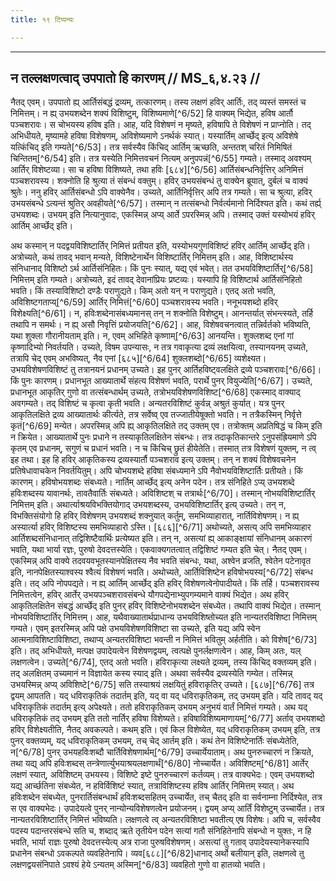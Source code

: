 ```yaml
---
title: १९ टिप्पन्यः

---
```


[^6/48]: E2: 5,278; E6: 2,159

[^6/49]: TaitBr. 3.7.1.8

[^6/50]: E1 (v.l.): ubhayasya

[^6/51]: E1 (v.l.): evaṃjātīyake kasyārtyām; E2: evaṃjātīyaka ekasyārtyām

____________________________________________


## न तल्लक्षणत्वाद् उपपातो हि कारणम् // MS_६,४.२३ //

नैतद् एवम्। उपपातो ह्य् आर्तिसंबद्धं द्रव्यम्, तत्कारणम्। तस्य लक्षणं हविर् आर्तिः, तद् व्यस्तं समस्तं च निमित्तम्। न ह्य् उभयशब्देन शक्यं विशिष्टुम्, विशिष्यमाणे[^6/52] हि वाक्यम् भिद्येत, हविष आर्तौ पञ्चशरावः। स चोभयस्य हविष इति।
आह, यदि विशेषणं न मृष्यते, हविषापि ते विशेषणं न प्राप्नोति। तद् अभिधीयते, मृष्यामहे हविषा विशेषणम्, अविशेष्यमाणे ऽनर्थकं स्यात्। यस्यार्तिम् आर्च्छेद् इत्य् अविशेषे यत्किंचिद् इति गम्यते[^6/53]। तत्र सर्वस्यैव किंचिद् आर्तिम् ऋच्छति, अन्ततश् चरितं निमिषितं चिन्तितम्[^6/54] इति। तत्र यस्येति निमित्तवचनं नित्यम् अनुपपन्नं[^6/55] गम्यते। तस्माद् अवश्यम् आर्तिर् विशेष्टव्या। सा च हविषा विशिष्यते, तथा हविः [६८४][^6/56] आर्तिसंबन्धनिर्वृत्तिर् अनिमित्तं पञ्चशरावस्य। शक्नोति हि श्रुत्या तं संबन्धं वक्तुम्। हविर् उभयसंबन्धं तु वाक्येन ब्रूयात्, दुर्बलं च वाक्यं श्रुतेः।
ननु हविर् आर्तिसंबन्धो ऽपि वाक्येनैव। उच्यते, आर्तिनिर्वृत्तिर् अपि तत्र गम्यते। सा च श्रुत्या, हविर् उभयसंबन्धे ऽत्यन्तं श्रुतिर् अवहीयते[^6/57]। तस्मान् न तत्संबन्धो निर्वर्त्यमानो निर्दिश्यत इति। कथं तर्ह्य् उभयशब्दः। उभयम् इति नित्यानुवादः, एकस्मिन्न् अप्य् आर्ते ऽपरस्मिन्न् अपि। तस्माद् उक्तं यस्योभयं हविर् आर्तिम् आर्च्छेद् इति।

अथ कस्मान् न पदद्वयविशिष्टार्तिर् निमित्तं प्रतीयत इति, यस्योभयगुणविशिष्टं हविर् आर्तिम् आर्च्छेद् इति। अत्रोच्यते, कथं तावद् भवान् मन्यते, विशिष्टेनार्थेन विशिष्टार्तिर् निमित्तम् इति। आह, विशिष्टार्थस्य संनिधानाद् विशिष्टो ऽर्थ आर्तिसंनिहितः। किं पुनः स्यात्, यद्य् एवं भवेत्। तत उभयविशिष्टार्तिर्[^6/58] निमित्तम् इति गम्यते।
अत्रोच्यते, इदं तावद् देवानांप्रियः प्रष्टव्यः। यस्यापि हि विशिष्टार्थ आर्तिसंनिहितो भवति। किं तस्याविशिष्टो दण्डैः पराणुद्यते। किम् अतो यन् न पराणुद्यते। एतद् अतो भवति, अविशिष्टगताप्य्[^6/59] आर्तिर् निमित्तं[^6/60] पञ्चशरावस्य भवति। ननूभयशब्दो हविर् विशेक्ष्यति[^6/61]। न, हविःशब्देनासंबध्यमानस् तन् न शक्नोति विशेष्टुम्। आनन्तर्यात् संभन्त्स्यते, तर्हि तथापि न समर्थः। न ह्य् असौ निवृत्तिं प्रयोजयति[^6/62]।
आह, विशेषवचनत्वात् तन्निर्वर्तको भविष्यति, यथा शुक्ला गौरानीयताम् इति। न, एवम् अभिहिते कृष्णाम्[^6/63] आनयन्ति। शुक्लशब्द एनां गां कृष्णादिभ्यो निवर्तयति।
उच्यते, विषम उपन्यासः, न तत्र गवाकृत्या द्रव्यं लक्षयित्वा, तस्यानयनम् उच्यते, तत्रापि चेद् एवम् अभविष्यत्, नैव एनां [६८५][^6/64] शुक्लशब्दो[^6/65] व्यशेक्ष्यत। उभयविशेषणविशिष्टं तु तत्रानयनं प्रधानम् उच्यते। इह पुनर् आर्तिहविष्ट्वलक्षिते द्रव्ये पञ्चशरावः[^6/66]। किं पुनः कारणम्। प्रधानभूत आख्यातार्थे संहत्य विशेषणं भवति, परार्थे पुनर् वियुज्येति[^6/67]। उच्यते, प्रधानभूत आकृतिर् गुणो वा तत्संबन्धार्थम् उच्यते, तत्रोभयविशेषणविशिष्ट[^6/68] एकस्माद् वाक्याद् अवगम्यते। तद् विशिष्टं च कृत्वा कृती भवति। अन्यतरविशिष्टं कुर्वन्न् अश्रुतं कुर्यात्। यत्र पुनर् आकृतिलक्षिते द्रव्य आख्यातार्थः कीर्त्यते, तत्र सर्वेष्व् एव तज्जातीयेषूक्तो भवति। न तत्रैकस्मिन् निर्वृत्ते कृतं[^6/69] मन्येत। अपरस्मिन्न् अपि ह्य् आकृतिलक्षिते तद् उक्तम् एव। तत्रोक्तम् अप्रतिषिद्धं च किम् इति न क्रियेत। आख्यातार्थे पुनः प्रधाने न तस्याकृतिलक्षितेन संबन्धः। तत्र तदाकृतिकान्तरे ऽनुपसंह्रियमाणे ऽपि कृतम् एव प्रधानम्, सगुणं च प्रधानं भवति। न च किंचिच् छ्रुतं हीयेतेति। तस्मात् तत्र विशेषणं युक्तम्, न त्व् इह तथा। इह हि हविर् आकृतिकस्य द्रव्यस्यार्तौ पञ्चशराव इत्य् उक्तम्। तन् न शक्यं विशेषवचनेन प्रतिषेधावाचकेन निवर्तयितुम्।
अपि चोभयशब्दे हविषा संबध्यमाने ऽपि नैवोभयविशिष्टार्तिः प्रतीयते। किं कारणम्। हविषोभयशब्दः संबध्यते। नार्तिम् आर्च्छेद् इत्य् अनेन पदेन। तत्र संनिहिते ऽप्य् उभयशब्दे हविःशब्दस्य यावानर्थः, तावतैवार्तिः संबध्यते। अविशिष्टश् च तत्रार्थः[^6/70]। तस्मान् नोभयविशिष्टार्तिर् निमित्तम् इति।
अथार्त्याश्रयविभक्तियोगाद् उभयशब्दस्य, उभयविशिष्टार्तिर् इत्य् उच्यते। तन् न, विभक्तिसंयोगो हि हविर् विशेषणम् उभयशब्दं शक्नुयात् कर्तुम्, समभिव्याहारात्, नार्तिविशेषणम्। न ह्य् अस्यार्त्या हविर् विशिष्टस्य समभिव्याहारो ऽस्ति। [६८६][^6/71] अथोच्यते, असत्य् अपि समभिव्याहार आर्तिशब्दसंनिधानात् तद्विशिष्टैवार्थिः प्रत्येष्यत इति। तन् न, असत्यां ह्य् आकाङ्क्षायां संनिधानम् अकारणं भवति, यथा भार्या रज्ञः, पुरुषो देवदत्तस्येति। एकवाक्यगतत्वात् तद्विशिष्टं गम्यत इति चेत्। नैतद् एवम्। एकस्मिन्न् अपि वाक्ये तदवयवभूतस्यानपेक्षितस्य नैव भवति संबन्धः, यथा, अश्वेन व्रजति, श्वेतेन पटेनावृत इति, नानपेक्षितस्याश्वस्य श्वैत्यं विशेषणं भवति।
अथोच्यते, आर्तिविशिष्टेन हविषोभयस्य[^6/72] संबन्ध इति। तद् अपि नोपपद्यते। न ह्य् आर्तिम् आर्च्छेद् इति हविर् विशेषणत्वेनोपादीयते। किं तर्हि। पञ्चशरावस्य निमित्तत्वेन, हविर् आर्तेर् उभयपञ्चशरावसंबन्धे यौगपद्येनाभ्युपगम्यमाने वाक्यं भिद्येत।
अथ हविर् आकृतिलक्षितेन संबद्धं आर्च्छेद् इति पुनर् हविर् विशिष्टेनोभयशब्देन संबध्येत। तथापि वाक्यं भिद्येत। तस्मान् नोभयविशिष्टार्तिर् निमित्तम्।
आह, यथैवाख्यातार्थप्राधान्य उभयविशिष्तोच्यत इति नान्यतरविशिष्टा निमित्तम् गम्यते। एवम् इतरस्मिन्न् अपि पक्षे उभयविशेषणविशिष्टा सा उच्यते, इति यद्य् अपि स्वेन आत्मनाविशिष्टाविशिष्टा, तथाप्य् अन्यतरविशिष्टा भवन्ती न निमित्तं भवितुम् अर्हतीति। को विशेष[^6/73] इति। तद् अभिधीयते, मत्पक्ष उपादेयत्वेन विशेषणद्वयम्, त्वत्पक्षे पुनर्लक्षणत्वेन। आह, किम् अतः, यल् लक्षणत्वेन। उच्यते[^6/74], एतद् अतो भवति। हविराकृत्या लक्ष्यते द्रव्यम्, तस्य किंचिद् वक्तव्यम् इति। तद् अलक्षितम् उच्यमानं न विज्ञायेत कस्य स्याद् इति। अथवा सर्वस्यैव द्रव्यस्येति गम्येत। तस्मिन्न् उभयस्मिन्न् अप्य् अविशिष्टे[^6/75] सति तस्याश्रयं लक्षयितुं हविराकृतिर् उच्यते। [६८७][^6/76] तत्र द्वयम् आपतति। यद् धविराकृतिकं तदार्तम् इति, यद् वा यद् धविराकृतिकम्, तद् उभयम् इति। यदि तावद् यद् धविराकृतिकं तदार्तम् इत्य् अपेक्ष्यते। ततो हविराकृतिकम् उभयम् अनुभयं वार्तं निमित्तं गम्यते।
अथ यद् धविराकृतिकं तद् उभयम् इति ततो नार्तिर् हविषा विशेष्यते। हविषाविशिष्यमाणायम्[^6/77] अर्ताव् उभयशब्दो हविर् विशेक्ष्यतीति, नैतद् अवकल्पते। कथम् इति। एवं किल विशेष्येत, यद् धविराकृतिकम् उभयम् इति, तत्र पुनर् वक्तव्यम्, यद् धविराकृतिकम् उभयम्, तच् चेद् आर्तम् इति। कथं तेन विशिष्टेनार्तिः संबध्येतेति, न[^6/78] पुनर् उभयहविःशब्दौ चार्तिविशेषणार्थम्[^6/79] उच्चार्येयाताम्। अथ पुनरुच्चारणं न क्रियते, तथा यद्य् अपि हविःशब्दस् तन्त्रेणार्त्युभयाश्रयलक्षणार्थं[^6/80] नोच्चार्येत। अविशिष्टम्[^6/81] आर्तेर् लक्षणं स्यात्, अविशिष्टम् उभयस्य। विशिष्टे इष्टे पुनरुच्चारणं कर्तव्यम्। तत्र वाक्यभेदः।
एवम् उभयशब्दो यद्य् आर्च्छतिना संबध्येत, न हविर्विशिष्टं स्यात्, तत्राविशिष्टस्य हविष आर्तिर् निमित्तम् स्यात्। अथ हविःशब्देन संबध्येत, पुनरार्तिसंबन्धार्थं हविःशब्दसहितम् उच्चार्येत, तच् चैतद् इति वा सर्वनाम्ना निर्दिश्येत, तत्र स एव वाक्यभेदः।
उपादेयत्वे पुनर् नान्योन्यविशेषणत्वेन प्रयोजनम्। द्वयम् अप्य् आर्तिं विशेष्टुम् उच्चार्येत। तत्र नान्यतरविशिष्टार्तिर् निमित्तं भविष्यति। लक्षणत्वे त्व् अन्यतरविशिष्टा भवतीत्य् एष विशेषः।
अपि च, सर्वस्वैव पदस्य पदान्तरसंबन्धे सति च, शब्दाद् ऋते तृतीयेन पदेन सत्यां गतौ संनिहितेनापि संबन्धो न युक्तः, न हि भवति, भार्या राज्ञः पुरुषो देवदत्तस्येत्य् अत्र राजा पुरुषविशेषणम्। असत्यां तु गताव् उपादेयस्यानेकस्यापि प्रधानेन संबन्धो ऽवकल्पते व्यवहितेनापि। व्यव[६८८][^6/82]धानाद् अर्थो बलीयान् इति, लक्षणत्वे तु लक्षणद्वयसंनिपाते ऽवश्यं हेये ऽन्यतम् अस्मिन्[^6/83] व्यवहितो गुणो वा हातव्यो भवति।
